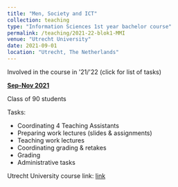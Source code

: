 ```yaml
---
title: "Men, Society and ICT"
collection: teaching
type: "Information Sciences 1st year bachelor course"
permalink: /teaching/2021-22-blok1-MMI
venue: "Utrecht University"
date: 2021-09-01
location: "Utrecht, The Netherlands"
---
```


Involved in the course in '21/'22 (click for list of tasks)

<u><b>Sep-Nov 2021</b></u>

Class of 90 students

Tasks:
* Coordinating 4 Teaching Assistants
* Preparing work lectures (slides & assignments)
* Teaching work lectures
* Coordinating grading & retakes
* Grading
* Administrative tasks

Utrecht University course link: [link](https://osiris-student.uu.nl/#/onderwijscatalogus/extern/cursus?cursuscode=INFOB1IMM&taal=en&collegejaar=2021%29)
